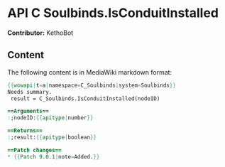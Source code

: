 # API C Soulbinds.IsConduitInstalled

**Contributor:** KethoBot

## Content

The following content is in MediaWiki markdown format:

```mediawiki
{{wowapi|t=a|namespace=C_Soulbinds|system=Soulbinds}}
Needs summary.
 result = C_Soulbinds.IsConduitInstalled(nodeID)

==Arguments==
:;nodeID:{{apitype|number}}

==Returns==
:;result:{{apitype|boolean}}

==Patch changes==
* {{Patch 9.0.1|note=Added.}}
```